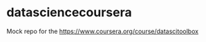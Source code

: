 datasciencecoursera
===================

Mock repo for the https://www.coursera.org/course/datascitoolbox
